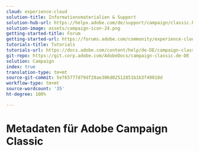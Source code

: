 ```yaml
---
cloud: experience-cloud
solution-title: Informationsmaterialien & Support
solution-hub-url: https://helpx.adobe.com/de/support/campaign/classic.html
solution-image: assets/campaign-icon-24.png
getting-started-title: Forum
getting-started-url: https://forums.adobe.com/community/experience-cloud/marketing-cloud/campaign/classic
tutorials-title: Tutorials
tutorials-url: https://docs.adobe.com/content/help/de-DE/campaign-classic-learn/tutorials/overview.html
git-repo: https://git.corp.adobe.com/AdobeDocs/campaign-classic.de-DE
solution: Campaign
index: true
translation-type: tm+mt
source-git-commit: 5e765777d79df28ae306d02512851b1b3f49018d
workflow-type: tm+mt
source-wordcount: '35'
ht-degree: 100%

---
```



# Metadaten für Adobe Campaign Classic
